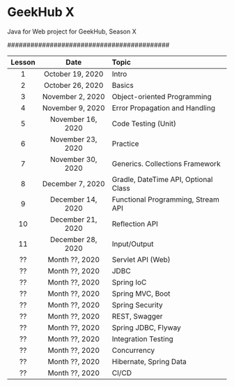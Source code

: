 # GeekHub X

Java for Web project for GeekHub, Season X

##########################################

|Lesson|Date|Topic|
|:----:|:--:|:----|
| 1|October 19, 2020|Intro|
| 2|October 26, 2020|Basics|
| 3|November 2, 2020|Object-oriented Programming|
| 4|November 9, 2020|Error Propagation and Handling|
| 5|November 16, 2020|Code Testing (Unit)|
| 6|November 23, 2020|Practice|
| 7|November 30, 2020|Generics. Collections Framework|
| 8|December 7, 2020|Gradle, DateTime API, Optional Class|
| 9|December 14, 2020|Functional Programming, Stream API|
|10|December 21, 2020|Reflection API|
|11|December 28, 2020|Input/Output|
|??|Month ??, 2020|Servlet API (Web)|
|??|Month ??, 2020|JDBC|
|??|Month ??, 2020|Spring IoC|
|??|Month ??, 2020|Spring MVC, Boot|
|??|Month ??, 2020|Spring Security|
|??|Month ??, 2020|REST, Swagger|
|??|Month ??, 2020|Spring JDBC, Flyway|
|??|Month ??, 2020|Integration Testing|
|??|Month ??, 2020|Concurrency|
|??|Month ??, 2020|Hibernate, Spring Data|
|??|Month ??, 2020|CI/CD|
